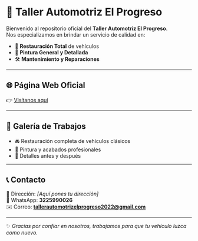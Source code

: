# 🚗 Taller Automotriz El Progreso

Bienvenido al repositorio oficial del **Taller Automotriz El Progreso**.  
Nos especializamos en brindar un servicio de calidad en:

- 🔧 **Restauración Total** de vehículos  
- 🎨 **Pintura General y Detallada**  
- 🛠️ **Mantenimiento y Reparaciones**  

---

## 🌐 Página Web Oficial
👉 [Visítanos aquí](https://tallerelprogreso.github.io/TallerElProgreso/)

---

## 📸 Galería de Trabajos
- 🚘 Restauración completa de vehículos clásicos  
- 🎨 Pintura y acabados profesionales  
- 🔩 Detalles antes y después  

---

## 📞 Contacto
📍 Dirección: *[Aquí pones tu dirección]*  
📱 WhatsApp: **3225990026**  
✉️ Correo: **tallerautomotrizelprogreso2022@gmail.com**

---

✨ *Gracias por confiar en nosotros, trabajamos para que tu vehículo luzca como nuevo.*
